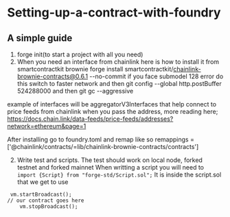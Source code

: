 # Setting-up-a-contract-with-foundry
## A simple guide


1. forge init(to start a project with all you need)
2. When you need an interface from chainlink here is how to install it from smartcontractkit brownie
forge install smartcontractkit/chainlink-brownie-contracts@0.6.1 --no-commit
if you face submodel 128 error do this
 switch to faster network and then 
git config --global http.postBuffer 524288000 and then
git gc --aggressive

example of interfaces will be aggregatorV3Interfaces that help connect to price feeds from chainlink when you pass the address, more reading here; https://docs.chain.link/data-feeds/price-feeds/addresses?network=ethereum&page=1

After installing go to foundry.toml and remap
like so
remappings = ['@chainlink/contracts/=lib/chainlink-brownie-contracts/contracts']

2. Write test and scripts. The test should work on local node, forked testnet and forked mainnet
When writting a script you will need to 
`import {Script} from "forge-std/Script.sol";`
It is inside the script.sol that we get to use
```
 vm.startBroadcast();
// our contract goes here
    vm.stopBroadcast();
```
